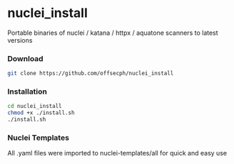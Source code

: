 # nuclei_install
Portable binaries of nuclei / katana / httpx / aquatone scanners to latest versions

### Download
```bash
git clone https://github.com/offsecph/nuclei_install
```

### Installation

```bash
cd nuclei_install
chmod +x ./install.sh
./install.sh
```
### Nuclei Templates
All .yaml files were imported to nuclei-templates/all for quick and easy use
